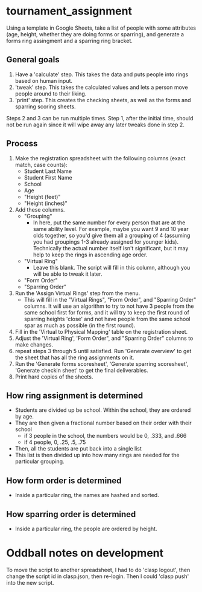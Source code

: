 # tournament_assignment
Using a template in Google Sheets, take a list of people with some attributes (age, height, whether they are doing forms or sparring), and generate a forms ring assingment and a sparring ring bracket.
## General goals
1. Have a 'calculate' step. This takes the data and puts people into rings based on human input.
2. 'tweak' step. This takes the calculated values and lets a person move people around to their liking.
3. 'print' step. This creates the checking sheets, as well as the forms and sparring scoring sheets.

Steps 2 and 3 can be run multiple times. Step 1, after the initial time, should not be run again since it will wipe away any later tweaks done in step 2.

## Process
1. Make the registration spreadsheet with the following columns (exact match, case counts):
    * Student Last Name
    * Student First Name
    * School
    * Age
    * "Height (feet)"
    * "Height (inches)"
2. Add these columns.
    * "Grouping"
      * In here, put the same number for every person that are at the same ability level. For example, maybe you want 9 and 10 year olds together, so you'd give them all a grouping of 4 (assuming you had groupings 1-3 already assigned for younger kids). Technically the actual number itself isn't significant, but it may help to keep the rings in ascending age order.
    * "Virtual Ring"
      * Leave this blank. The script will fill in this column, although you will be able to tweak it later.
    * "Form Order"
    * "Sparring Order"
3. Run the 'Assign Virtual Rings' step from the menu.
    * This will fill in the "Virtual Rings", "Form Order", and "Sparring Order" columns. It will use an algorithm to try to not have 3 people from the same school first for forms, and it will try to keep the first round of sparring heights 'close' and not have people from the same school spar as much as possible (in the first round).
4. Fill in the 'Virtual to Physical Mapping' table on the registration sheet.
5. Adjust the 'Virtual Ring', 'Form Order", and "Sparring Order" columns to make changes.
6. repeat steps 3 through 5 until satisfied. Run 'Generate overview' to get the sheet that has all the ring assignments on it.
7. Run the 'Generate forms scoresheet', 'Generate sparring scoresheet', 'Generate checkin sheet' to get the final deliverables.
8. Print hard copies of the sheets.


## How ring assignment is determined
  * Students are divided up be school. Within the school, they are ordered by age.
  * They are then given a fractional number based on their order with their school
    * if 3 people in the school, the numbers would be 0, .333, and .666
    * if 4 people, 0, .25, .5, .75
  * Then, all the students are put back into a single list
  * This list is then divided up into how many rings are needed for the particular grouping.
## How form order is determined
  * Inside a particular ring, the names are hashed and sorted.
## How sparring order is determined
  * Inside a particular ring, the people are ordered by height.

# Oddball notes on development
To move the script to another spreadsheet, I had to do 'clasp logout', then change the script id in clasp.json, then re-login. Then I could 'clasp push' into the new script.